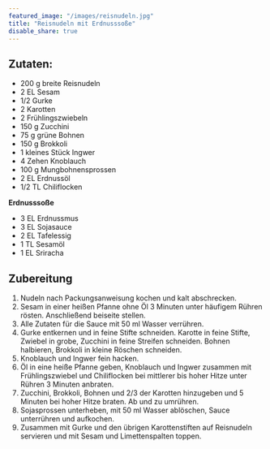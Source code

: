 ```yaml
---
featured_image: "/images/reisnudeln.jpg"
title: "Reisnudeln mit Erdnusssoße"
disable_share: true
---
```



## Zutaten:    
* 200 g breite Reisnudeln
* 2 EL Sesam
* 1/2 Gurke
* 2 Karotten
* 2 Frühlingszwiebeln
* 150 g Zucchini
* 75 g grüne Bohnen
* 150 g Brokkoli
* 1 kleines Stück Ingwer
* 4 Zehen Knoblauch
* 100 g Mungbohnensprossen
* 2 EL Erdnussöl
* 1/2 TL Chiliflocken

**Erdnusssoße**
* 3 EL Erdnussmus
* 3 EL Sojasauce
* 2 EL Tafelessig
* 1 TL Sesamöl
* 1 EL Sriracha



## Zubereitung
1. Nudeln nach Packungsanweisung kochen und kalt abschrecken.
2. Sesam in einer heißen Pfanne ohne Öl 3 Minuten unter häufigem Rühren rösten. Anschließend beiseite stellen.
3. Alle Zutaten für die Sauce mit 50 ml Wasser verrühren.
4. Gurke entkernen und in feine Stifte schneiden. Karotte in feine Stifte, Zwiebel in grobe, Zucchini in feine Streifen schneiden. Bohnen halbieren, Brokkoli in kleine Röschen schneiden.
5. Knoblauch und Ingwer fein hacken.
6. Öl in eine heiße Pfanne geben, Knoblauch und Ingwer zusammen mit Frühlingszwiebel und Chiliflocken bei mittlerer bis hoher Hitze unter Rühren 3 Minuten anbraten.
7. Zucchini, Brokkoli, Bohnen und 2/3 der Karotten hinzugeben und 5 Minuten bei hoher Hitze braten. Ab und zu umrühren.
8. Sojasprossen unterheben, mit 50 ml Wasser ablöschen, Sauce unterrühren und aufkochen.
9. Zusammen mit Gurke und den übrigen Karottenstiften auf Reisnudeln servieren und mit Sesam und Limettenspalten toppen.

